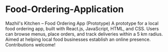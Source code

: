 # Food-Ordering-Application
Mazhil's Kitchen – Food Ordering App (Prototype)  A prototype for a local food ordering app, built with React.js, JavaScript, HTML, and CSS. Users can browse menus, place orders, and track deliveries within a 5 km radius. Aimed at helping local food businesses establish an online presence. Contributions welcome!
